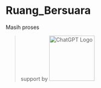 # Ruang_Bersuara
Masih proses


> support by <img src="https://upload.wikimedia.org/wikipedia/commons/0/04/ChatGPT_logo.svg" alt="ChatGPT Logo" width="120"/>


